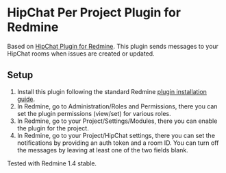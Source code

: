 HipChat Per Project Plugin for Redmine
======================================

Based on [HipChat Plugin for Redmine](https://github.com/hipchat/redmine_hipchat).
This plugin sends messages to your HipChat rooms when issues are created or updated.

Setup
-----

1. Install this plugin following the standard Redmine [plugin installation guide](http://www.redmine.org/wiki/redmine/Plugins).
1. In Redmine, go to Administration/Roles and Permissions, there you can set the plugin permissions (view/set) for various roles.
1. In Redmine, go to your Project/Settings/Modules, there you can enable the plugin for the project.
1. In Redmine, go to your Project/HipChat settings, there you can set the notifications by providing an auth token and a room ID. You can turn off the messages by leaving at least one of the two fields blank.


Tested with Redmine 1.4 stable.